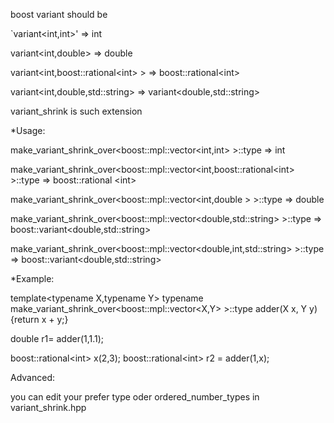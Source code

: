 boost variant should be

`variant<int,int>'
=> int

variant\<int,double\>
=\> double

variant\<int,boost::rational\<int\> \>
=\> boost::rational\<int\>


variant\<int,double,std::string\>
=\> variant\<double,std::string\>

variant_shrink is such extension

*Usage:

make_variant_shrink_over\<boost::mpl::vector\<int,int\> \>::type
=\> int 

make_variant_shrink_over\<boost::mpl::vector\<int,boost::rational\<int\> \>::type
=\> boost::rational \<int\>

make_variant_shrink_over\<boost::mpl::vector\<int,double \>  \>::type
=\> double 

make_variant_shrink_over\<boost::mpl::vector\<double,std::string\> \>::type
=\> boost::variant\<double,std::string\>

make_variant_shrink_over\<boost::mpl::vector\<double,int,std::string\> \>::type
=\> boost::variant\<double,std::string\>


*Example:


template\<typename X,typename Y\>
typename make_variant_shrink_over\<boost::mpl::vector\<X,Y\> \>::type
adder(X x, Y y) {return x + y;}

  double r1= adder(1,1.1);


  boost::rational\<int\> x(2,3);
  boost::rational\<int\> r2 = adder(1,x);



Advanced:

you can edit your prefer type oder  ordered_number_types in variant_shrink.hpp

